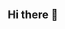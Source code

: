 ## Hi there 👋

<!--
**amitesh12142159/amitesh12142159** is a ✨ _special_ ✨ repository because its `README.md` (this file) appears on your GitHub profile.

Here are some ideas to get you started:
<h1 align="center">Hi 👋, I'm Amitesh Kumar Singh</h1>
<h3 align="center">A passionate frontend developer from India</h3>

<p align="left"> <img src="https://komarev.com/ghpvc/?username=amitesh12142159&label=Profile%20views&color=0e75b6&style=flat" alt="amitesh12142159" /> </p>

<p align="left"> <a href="https://github.com/ryo-ma/github-profile-trophy"><img src="https://github-profile-trophy.vercel.app/?username=amitesh12142159" alt="amitesh12142159" /></a> </p>

- 🔭 I’m currently working on [AI-powered chatbots and dynamic web applications.](https://depressify.vercel.app/)

- 🌱 I’m currently learning **Chatbot development, web design, and empathetic AI solutions.**

- 👯 I’m looking to collaborate on **AI-driven solutions for education and healthcare, and dynamic web applications.**

- 🤝 I’m looking for help with **Advanced AI frameworks and NLP integrations.**

- 👨‍💻 All of my projects are available at [https://amitesh-singh.vercel.app/](https://amitesh-singh.vercel.app/)

- 💬 Ask me about **AI chatbots, web development, and creating user-focused digital solutions.**

- 📫 How to reach me **singhamitesh035@gmail.com**

- 📄 Know about my experiences [https://www.dropbox.com/scl/fi/qjpj6i273e18pw83uocz8/Amitesh-Singh-Resume.pdf?rlkey=a2qbt3vpas6kzvg9np9ogoz95&st=odrszywo&dl=0](https://www.dropbox.com/scl/fi/qjpj6i273e18pw83uocz8/Amitesh-Singh-Resume.pdf?rlkey=a2qbt3vpas6kzvg9np9ogoz95&st=odrszywo&dl=0)

- ⚡ Fun fact **I turned a personal challenge into creating Empath GPT, an empathetic AI chatbot!**

<h3 align="left">Connect with me:</h3>
<p align="left">
<a href="https://linkedin.com/in/https://www.linkedin.com/in/amitesh-singh-591ba8216/" target="blank"><img align="center" src="https://raw.githubusercontent.com/rahuldkjain/github-profile-readme-generator/master/src/images/icons/Social/linked-in-alt.svg" alt="https://www.linkedin.com/in/amitesh-singh-591ba8216/" height="30" width="40" /></a>
<a href="https://instagram.com/https://www.instagram.com/amitesh_159/" target="blank"><img align="center" src="https://raw.githubusercontent.com/rahuldkjain/github-profile-readme-generator/master/src/images/icons/Social/instagram.svg" alt="https://www.instagram.com/amitesh_159/" height="30" width="40" /></a>
</p>

<h3 align="left">Languages and Tools:</h3>
<p align="left"> <a href="https://getbootstrap.com" target="_blank" rel="noreferrer"> <img src="https://raw.githubusercontent.com/devicons/devicon/master/icons/bootstrap/bootstrap-plain-wordmark.svg" alt="bootstrap" width="40" height="40"/> </a> <a href="https://www.cprogramming.com/" target="_blank" rel="noreferrer"> <img src="https://raw.githubusercontent.com/devicons/devicon/master/icons/c/c-original.svg" alt="c" width="40" height="40"/> </a> <a href="https://www.w3schools.com/css/" target="_blank" rel="noreferrer"> <img src="https://raw.githubusercontent.com/devicons/devicon/master/icons/css3/css3-original-wordmark.svg" alt="css3" width="40" height="40"/> </a> <a href="https://git-scm.com/" target="_blank" rel="noreferrer"> <img src="https://www.vectorlogo.zone/logos/git-scm/git-scm-icon.svg" alt="git" width="40" height="40"/> </a> <a href="https://www.w3.org/html/" target="_blank" rel="noreferrer"> <img src="https://raw.githubusercontent.com/devicons/devicon/master/icons/html5/html5-original-wordmark.svg" alt="html5" width="40" height="40"/> </a> <a href="https://developer.mozilla.org/en-US/docs/Web/JavaScript" target="_blank" rel="noreferrer"> <img src="https://raw.githubusercontent.com/devicons/devicon/master/icons/javascript/javascript-original.svg" alt="javascript" width="40" height="40"/> </a> <a href="https://www.python.org" target="_blank" rel="noreferrer"> <img src="https://raw.githubusercontent.com/devicons/devicon/master/icons/python/python-original.svg" alt="python" width="40" height="40"/> </a> <a href="https://tailwindcss.com/" target="_blank" rel="noreferrer"> <img src="https://www.vectorlogo.zone/logos/tailwindcss/tailwindcss-icon.svg" alt="tailwind" width="40" height="40"/> </a> <a href="https://zapier.com" target="_blank" rel="noreferrer"> <img src="https://www.vectorlogo.zone/logos/zapier/zapier-icon.svg" alt="zapier" width="40" height="40"/> </a> </p>

<p><img align="left" src="https://github-readme-stats.vercel.app/api/top-langs?username=amitesh12142159&show_icons=true&locale=en&layout=compact" alt="amitesh12142159" /></p>

<p>&nbsp;<img align="center" src="https://github-readme-stats.vercel.app/api?username=amitesh12142159&show_icons=true&locale=en" alt="amitesh12142159" /></p>

- 🔭 I’m currently working on ...
- 🌱 I’m currently learning ...
- 👯 I’m looking to collaborate on ...
- 🤔 I’m looking for help with ...
- 💬 Ask me about ...
- 📫 How to reach me: ...
- 😄 Pronouns: ...
- ⚡ Fun fact: ...
-->
